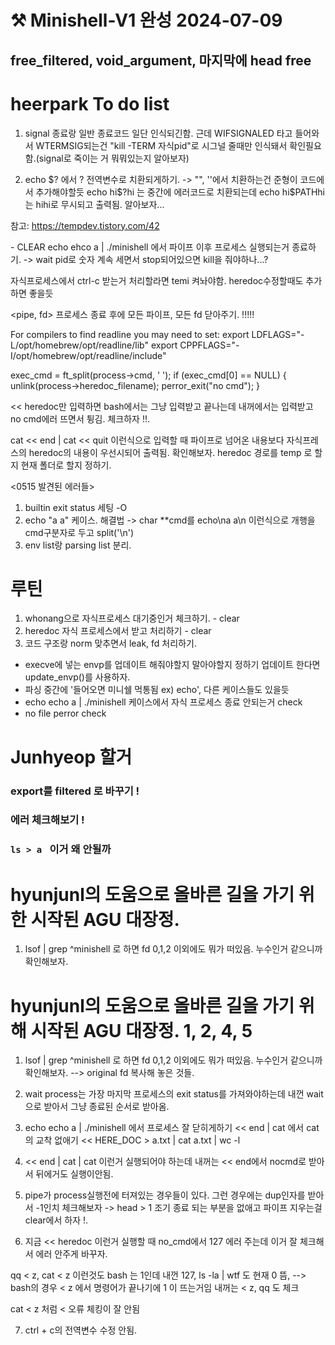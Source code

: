 # ⚒️ Minishell-V1 완성 2024-07-09

free_filtered, void_argument, 마지막에 head free
---

# heerpark To do list

<signal>

1. signal 종료랑 일반 종료코드 일단 인식되긴함. 근데 WIFSIGNALED 타고 들어와서 WTERMSIG되는건
"kill -TERM 자식pid"로 시그널 줄때만 인식돼서 확인필요함.(signal로 죽이는 거 뭐뭐있는지 알아보자)

2. echo $? 에서 ? 전역변수로 치환되게하기. -> "", ''에서 치환하는건 준형이 코드에서 추가해야할듯
echo hi$?hi 는 중간에 에러코드로 치환되는데 echo hi$PATHhi는 hihi로 무시되고 출력됨. 알아보자...

참고: https://tempdev.tistory.com/42

<process> - CLEAR
echo ehco a | ./minishell 에서 파이프 이후 프로세스 실행되는거 종료하기.
-> wait pid로 숫자 계속 세면서 stop되어있으면 kill을 줘야하나...?

<temi>
자식프로세스에서 ctrl-c 받는거 처리할라면 temi 켜놔야함.
heredoc수정할때도 추가하면 좋을듯

<pipe, fd>
프로세스 종료 후에 모든 파이프, 모든 fd 닫아주기. !!!!!


<note book compile>
For compilers to find readline you may need to set:
  export LDFLAGS="-L/opt/homebrew/opt/readline/lib"
  export CPPFLAGS="-I/opt/homebrew/opt/readline/include"

<found error>

exec_cmd = ft_split(process->cmd, ' ');
if (exec_cmd[0] == NULL)
{
	unlink(process->heredoc_filename);
	perror_exit("no cmd");
}

<< heredoc만 입력하면 bash에서는 그냥 입력받고 끝나는데 내꺼에서는 입력받고 no cmd에러 뜨면서 튕김. 체크하자 !!.

<heredoc>
cat << end | cat << quit
이런식으로 입력할 때 파이프로 넘어온 내용보다 자식프레스의 heredoc의 내용이 우선시되어 출력됨.
확인해보자.
heredoc 경로를 temp 로 할지 현재 폴더로 할지 정하기.

<0515 발견된 에러들>
1. builtin exit status 세팅 -O
2. echo "a           a" 케이스. 해결법 -> char **cmd를 echo\na               a\n 이런식으로 개행을 cmd구분자로 두고 split('\n')
3. env list랑 parsing list 분리.


# 루틴
1. whonang으로 자식프로세스 대기중인거 체크하기. - clear
2. heredoc 자식 프로세스에서 받고 처리하기 - clear
3. 코드 구조랑 norm 맞추면서 leak, fd 처리하기.



* execve에 넣는 envp를 업데이트 해줘야할지 말아야할지 정하기 업데이트 한다면 update_envp()를 사용하자.
* 파싱 중간에 '들어오면 미니쉘 먹통됨 ex) echo', 다른 케이스들도 있을듯
* echo echo a | ./minishell 케이스에서 자식 프로세스 종료 안되는거 check
* no file perror check



# Junhyeop 할거

### export를 filtered 로 바꾸기 !
### 에러 체크해보기 !
### `ls > a ` 이거 왜 안될까

# hyunjunl의 도움으로 올바른 길을 가기 위한 시작된 AGU 대장정.
1. lsof | grep ^minishell 로 하면 fd 0,1,2 이외에도 뭐가 떠있음. 누수인거 같으니까 확인해보자.
# hyunjunl의 도움으로 올바른 길을 가기 위해 시작된 AGU 대장정. 1, 2, 4, 5
1. lsof | grep ^minishell 로 하면 fd 0,1,2 이외에도 뭐가 떠있음. 누수인거 같으니까 확인해보자. --> original fd 복사해 놓은 것들.

2. wait process는 가장 마지막 프로세스의 exit status를 가져와야하는데 내껀 wait으로 받아서 그냥 종료된 순서로 받아옴.

3. echo echo a | ./minishell 에서 프로세스 잘 닫히게하기
   << end | cat 에서 cat의 교착 없애기
   << HERE_DOC > a.txt | cat a.txt | wc -l 

4. << end | cat | cat 이런거 실행되어야 하는데 내꺼는 << end에서 nocmd로 받아서 뒤에거도 실행이안됨.

5. pipe가 process실행전에 터져있는 경우들이 있다. 그런 경우에는  dup인자를 받아서 -1인치 체크해보자
-> head > 1 조기 종료 되는 부분을 없애고 파이프 지우는걸 clear에서 하자 !.

6. 지금 << heredoc 이런거 실행할 때 no_cmd에서 127 에러 주는데 이거 잘 체크해서 에러 안주게 바꾸자.

qq < z, cat < z 이런것도 bash 는 1인데 내껀 127, ls -la | wtf 도 현재 0 뜸,
--> bash의 경우 < z 에서 명령어가 끝나기에 1 이 뜨는거임 내꺼는 < z, qq 도 체크

cat < z 처럼 < 오류 체킹이 잘 안됨

7. ctrl + c의 전역변수 수정 안됨.
